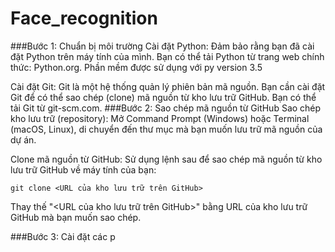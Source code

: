 # Face_recognition
###Bước 1: Chuẩn bị môi trường
Cài đặt Python: Đảm bảo rằng bạn đã cài đặt Python trên máy tính của mình. Bạn có thể tải Python từ trang web chính thức: Python.org. Phần mềm được sử dụng với py version 3.5

Cài đặt Git: Git là một hệ thống quản lý phiên bản mã nguồn. Bạn cần cài đặt Git để có thể sao chép (clone) mã nguồn từ kho lưu trữ GitHub. Bạn có thể tải Git từ git-scm.com.
###Bước 2: Sao chép mã nguồn từ GitHub
Sao chép kho lưu trữ (repository): Mở Command Prompt (Windows) hoặc Terminal (macOS, Linux), di chuyển đến thư mục mà bạn muốn lưu trữ mã nguồn của dự án.

Clone mã nguồn từ GitHub: Sử dụng lệnh sau để sao chép mã nguồn từ kho lưu trữ GitHub về máy tính của bạn:
```
git clone <URL của kho lưu trữ trên GitHub>
```
Thay thế "<URL của kho lưu trữ trên GitHub>" bằng URL của kho lưu trữ GitHub mà bạn muốn sao chép.

###Bước 3: Cài đặt các p
